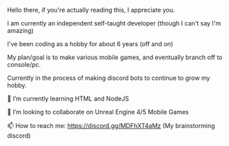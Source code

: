 Hello there, if you're actually reading this, I appreciate you.

I am currently an independent self-taught developer (though I can't say I'm amazing)

I've been coding as a hobby for about 6 years (off and on)

My plan/goal is to make various mobile games, and eventually branch off to console/pc.

Currently in the process of making discord bots to continue to grow my hobby.

🌱 I’m currently learning HTML and NodeJS

💞️ I’m looking to collaborate on Unreal Engine 4/5 Mobile Games

📫 How to reach me: https://discord.gg/MDFhXT4aMz (My brainstorming discord)

<!---
POPINxxCAPS/POPINxxCAPS is a ✨ special ✨ repository because its `README.md` (this file) appears on your GitHub profile.
You can click the Preview link to take a look at your changes.
--->
